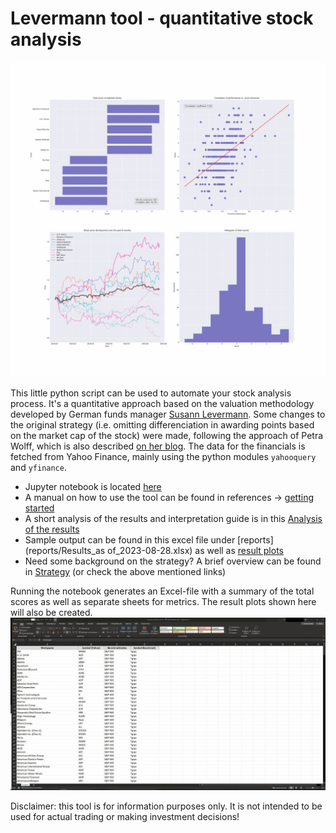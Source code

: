 Levermann tool - quantitative stock analysis
==============================

![Overview](reports/figures/2023-08-28_09-48-57_summary_pitayasmoothie-light.png)



This little python script can be used to automate your stock analysis process. It's a quantitative approach based on the valuation methodology developed by German funds manager [Susann Levermann](https://de.wikipedia.org/wiki/Susan_Levermann). Some changes to the original strategy (i.e. omitting differenciation in awarding points based on the market cap of the stock) were made, following the approach of Petra Wolff, which is also described [on her blog](https://petrawolff.blog/levermann-experiment/).
The data for the financials is fetched from Yahoo Finance, mainly using the python modules `yahooquery` and `yfinance`.


- Jupyter notebook is located [here](notebooks/1.0-levermann-analysis.ipynb)
- A manual on how to use the tool can be found in references -> [getting started](docs/getting-started.md)
- A short analysis of the results and interpretation guide is in this [Analysis of the results](reports/analysis.md)
- Sample output can be found in this excel file under [reports](reports/Results_as of_2023-08-28.xlsx) as well as [result plots](reports/figures)
- Need some background on the strategy? A brief overview can be found in [Strategy](docs/strategy.md) (or check the above mentioned links)


Running the notebook generates an Excel-file with a summary of the total scores as well as separate sheets for metrics. The result plots shown here will also be created.
![Notebook](docs/Animation.gif)


Disclaimer: this tool is for information purposes only. It is not intended to be used for actual trading or making investment decisions!
